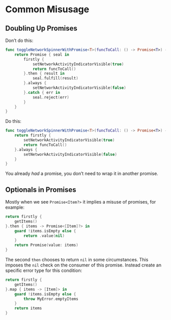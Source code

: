 # Common Misusage

## Doubling Up Promises

Don’t do this:

```swift
func toggleNetworkSpinnerWithPromise<T>(funcToCall: () -> Promise<T>) -> Promise<T> {
    return Promise { seal in
        firstly {
            setNetworkActivityIndicatorVisible(true)
            return funcToCall()
        }.then { result in
            seal.fulfill(result)
        }.always {
            setNetworkActivityIndicatorVisible(false)
        }.catch { err in
            seal.reject(err)
        }
    }
}
```

Do this:

```swift
func toggleNetworkSpinnerWithPromise<T>(funcToCall: () -> Promise<T>) -> Promise<T> {
    return firstly {
        setNetworkActivityIndicatorVisible(true)
        return funcToCall()
    }.always {
        setNetworkActivityIndicatorVisible(false)
    }
}
```

You already *had* a promise, you don’t need to wrap it in another promise.


## Optionals in Promises

Mostly when we see `Promise<Item?>` it implies a misuse of promises, for
example:

```swift
return firstly {
    getItems()
}.then { items -> Promise<[Item]?> in
    guard !items.isEmpty else {
        return .value(nil)
    }
    return Promise(value: items)
}
```

The second `then` chooses to return `nil` in some circumstances. This imposes
the `nil` check on the consumer of this promise. Instead create an specific
error type for this condition:

```swift
return firstly {
    getItems()
}.map { items -> [Item]> in
    guard !items.isEmpty else {
        throw MyError.emptyItems
    }
    return items
}
```
